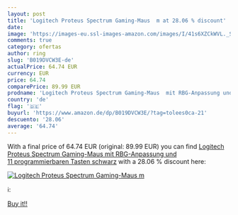 ```yaml
---
layout: post
title: 'Logitech Proteus Spectrum Gaming-Maus  m at 28.06 % discount'
date: 
image: 'https://images-eu.ssl-images-amazon.com/images/I/41s6XZCkWVL._SL200_.jpg'
comments: true
category: ofertas
author: ring
slug: 'B019DVCW3E-de'
actualPrice: 64.74 EUR
currency: EUR
price: 64.74
comparePrice: 89.99 EUR
prodname: 'Logitech Proteus Spectrum Gaming-Maus  mit RBG-Anpassung und 11 programmierbaren Tasten  schwarz'
country: 'de'
flag: '🇩🇪'
buyurl: 'https://www.amazon.de/dp/B019DVCW3E/?tag=tolees0ca-21'
descuento: '28.06'
average: '64.74'
---
```


With a final price of 64.74 EUR (original: 89.99 EUR) you can find [Logitech Proteus Spectrum Gaming-Maus  mit RBG-Anpassung und 11 programmierbaren Tasten  schwarz](https://www.amazon.de/dp/B019DVCW3E/?tag=tolees0ca-21) with a  28.06 % discount here:

[![Logitech Proteus Spectrum Gaming-Maus  m](https://images-eu.ssl-images-amazon.com/images/I/41s6XZCkWVL._SL200_.jpg)](https://www.amazon.de/dp/B019DVCW3E/?tag=tolees0ca-21)

ℹ️:


[Buy it!!](https://www.amazon.de/dp/B019DVCW3E/?tag=tolees0ca-21)
